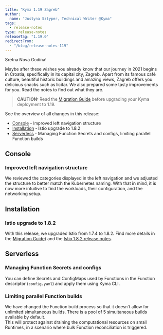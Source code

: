 ```yaml
---
title: "Kyma 1.19 Zagreb"
author:
  name: "Justyna Sztyper, Technical Writer @Kyma"
tags:
  - release-notes
type: release-notes
releaseTag: "1.19.0"
redirectFrom:
  - "/blog/release-notes-119"
---
```


Sretna Nova Godina!

Maybe after these wishes you already know that our journey in 2021 begins in Croatia, specifically in its capital city, Zagreb. Apart from its famous café culture, beautiful historic buildings and amazing views, Zagreb offers you delicious snacks such as licitar. We also prepared some tasty improvements for you. Read the notes to find out what they are.

<!-- overview -->

> **CAUTION:** Read the [Migration Guide](https://github.com/kyma-project/kyma/blob/release-1.19/docs/migration-guides/1.18-1.19.md) before upgrading your Kyma deployment to 1.19.

See the overview of all changes in this release:

- [Console](#console) - Improved left navigation structure
- [Installation](#installation) - Istio upgrade to 1.8.2
- [Serverless](#serverless) - Managing Function Secrets and configs, limiting parallel Function builds

## Console

### Improved left navigation structure

We reviewed the categories displayed in the left navigation and we adjusted the structure to better match the Kubernetes naming. With that in mind, it is now more intuitive to find the workloads, their configuration, and the networking setup.  

## Installation 

### Istio upgrade to 1.8.2 

With this release, we upgraded Istio from 1.7.4 to 1.8.2. Find more details in the [Migration Guide](https://github.com/kyma-project/kyma/blob/release-1.19/docs/migration-guides/1.18-1.19.md)) and the [Istio 1.8.2 release notes](https://istio.io/latest/news/releases/1.8.x/announcing-1.8.2/). 

## Serverless

### Managing Function Secrets and configs  

You can define Secrets and ConfigMaps used by Functions in the Function descriptor (`config.yaml`) and apply them using Kyma CLI. 

### Limiting parallel Function builds  
We have changed the Function build process so that it doesn't allow for unlimited simultaneous builds. There is a pool of 5 simultaneous builds available by default.  
This will protect against draining the computational resources on small Runtimes, in a scenario where bulk Function reconciliation is triggered. 
